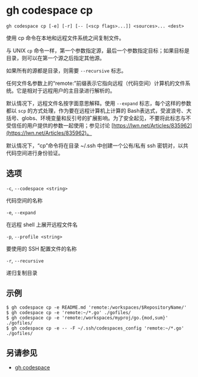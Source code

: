 # gh codespace cp

```
gh codespace cp [-e] [-r] [-- [<scp flags>...]] <sources>... <dest>
```

使用 cp 命令在本地和远程文件系统之间复制文件。

与 UNIX `cp` 命令一样，第一个参数指定源，最后一个参数指定目标；如果目标是目录，则可以在第一个源之后指定其他源。

如果所有的源都是目录，则需要 `--recursive` 标志。

任何文件名参数上的“remote:”前缀表示它指向远程（代码空间）计算机的文件系统。它是相对于远程用户的主目录进行解析的。

默认情况下，远程文件名按字面意思解释。使用 `--expand` 标志，每个这样的参数都以 `scp` 的方式处理，作为要在远程计算机上计算的 Bash表达式，受波浪号、大括号、globs、环境变量和反引号的扩展影响。为了安全起见，不要将此标志与不受信任的用户提供的参数一起使用；参见讨论 [https://lwn.net/Articles/835962](https://lwn.net/Articles/835962)。

默认情况下，“cp”命令将在目录 ~/.ssh 中创建一个公有/私有 ssh 密钥对，以共代码空间进行身份验证。

## 选项

`-c`, `--codespace <string>`

代码空间的名称

`-e`, `--expand`

在远程 shell 上展开远程文件名

`-p`, `--profile <string>`

要使用的 SSH 配置文件的名称

`-r`, `--recursive`

递归复制目录

## 示例

```
$ gh codespace cp -e README.md 'remote:/workspaces/$RepositoryName/'
$ gh codespace cp -e 'remote:~/*.go' ./gofiles/
$ gh codespace cp -e 'remote:/workspaces/myproj/go.{mod,sum}' ./gofiles/
$ gh codespace cp -e -- -F ~/.ssh/codespaces_config 'remote:~/*.go' ./gofiles/
```

## 另请参见

- [gh codespace](/gh_codespace)